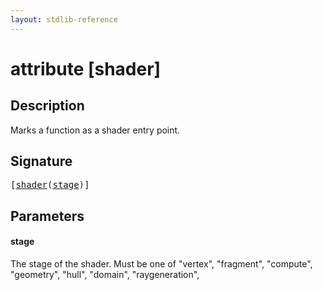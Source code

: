 ```yaml
---
layout: stdlib-reference
---
```


# attribute [shader]

## Description

Marks a function as a shader entry point.

## Signature

<pre>
[<a href=".">shader</a>(<a href=".#decl-stage" class="code_param">stage</a>)]
</pre>

## Parameters

####  <a id="decl-stage"></a>stage
The stage of the shader. Must be one of "vertex", "fragment", "compute", "geometry", "hull", "domain", "raygeneration",


